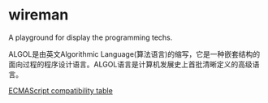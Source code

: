# wireman
A playground for display the programming techs.
  

ALGOL是由英文Algorithmic Language(算法语言)的缩写，它是一种嵌套结构的面向过程的程序设计语言。ALGOL语言是计算机发展史上首批清晰定义的高级语言。


[ECMAScript compatibility table](https://kangax.github.io/compat-table/es6/)          
